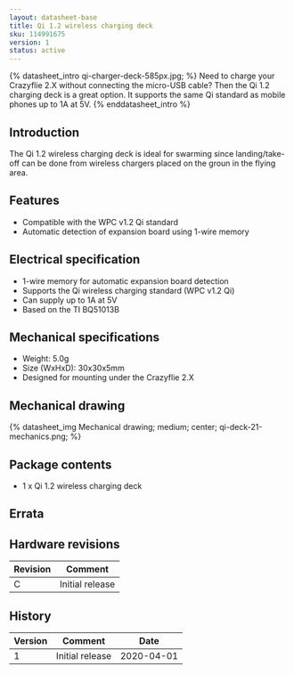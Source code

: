 ```yaml
---
layout: datasheet-base
title: Qi 1.2 wireless charging deck
sku: 114991675
version: 1
status: active
---
```


{% datasheet_intro qi-charger-deck-585px.jpg; %}
Need to charge your Crazyflie 2.X without connecting the micro-USB cable? Then the Qi 1.2
charging deck is a great option. It supports the same Qi standard as mobile phones up
to 1A at 5V.
{% enddatasheet_intro %}

## Introduction

The Qi 1.2 wireless charging deck is ideal for swarming since landing/take-off can be
done from wireless chargers placed on the groun in the flying area.

## Features

* Compatible with the WPC v1.2 Qi standard
* Automatic detection of expansion board using 1-wire memory

## Electrical specification

* 1-wire memory for automatic expansion board detection
* Supports the Qi wireless charging standard (WPC v1.2 Qi)
* Can supply up to 1A at 5V
* Based on the TI BQ51013B

## Mechanical specifications

* Weight: 5.0g
* Size (WxHxD): 30x30x5mm
* Designed for mounting under the Crazyflie 2.X

## Mechanical drawing

{% datasheet_img Mechanical drawing; medium; center; qi-deck-21-mechanics.png; %}

## Package contents

* 1 x Qi 1.2 wireless charging deck

## Errata

## Hardware revisions

| Revision | Comment |
| ------- | ------- |
| C | Initial release |

## History

| Version | Comment | Date |
| ------- | ------- | ---- |
| 1 | Initial release | 2020-04-01 |

